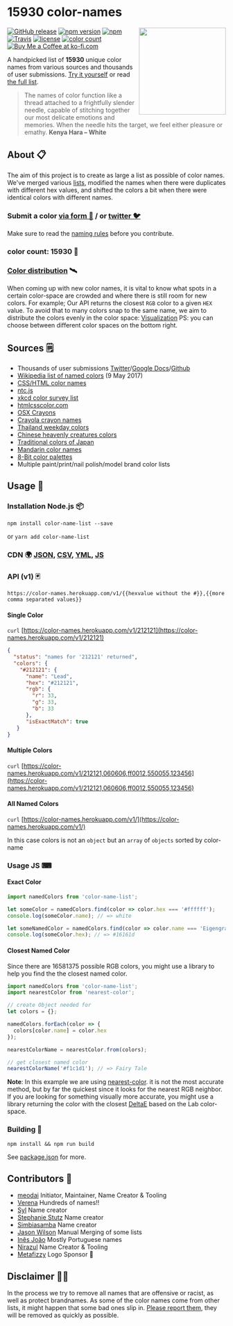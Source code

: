 # __15930__ color-names

<img align="right" height="200" width="200" src="https://meodai.github.io/color-names/logo/cockatoo-fill.svg">

[![GitHub release](https://img.shields.io/github/release/meodai/color-names.svg)](https://github.com/meodai/color-names/)
[![npm version](https://img.shields.io/npm/v/color-name-list.svg)](https://www.npmjs.com/package/color-name-list)
[![npm](https://img.shields.io/npm/dt/color-name-list.svg)](https://www.npmjs.com/package/color-name-list)
[![Travis](https://img.shields.io/travis/meodai/color-names.svg)](https://travis-ci.org/meodai/color-names)
[![license](https://img.shields.io/npm/l/color-name-list.svg?colorB=ff77b4)](https://github.com/meodai/color-names/blob/master/LICENSE)
[![color count](https://img.shields.io/badge/15930-colors-orange.svg)](https://github.com/meodai/color-names/blob/master/src/colornames.csv)
[![Buy Me a Coffee at ko-fi.com](https://img.shields.io/badge/-Buy%20us%20a%20Coffee-orange.svg?colorB=593C1F&colorA=4e798d&logo=data%3Aimage%2Fpng%3Bbase64%2CiVBORw0KGgoAAAANSUhEUgAAAA4AAAAOCAYAAAAfSC3RAAAAVUlEQVR4AWNQtnJTQcZ%2Blb2fsWF0dQzYNRHWzIBdE2EDGGCaSNYI47x69fY%2FMRimnmiNyGqwavyflo6MaawRTTP1%2FIiM4dFBQBPl8UggyRHWSHYiBwCwA90T1NTlAQAAAABJRU5ErkJggg%3D%3D%0D%0A&logoWidth=14)](https://ko-fi.com/A530429S)

A handpicked list of __15930__ unique color names from various sources and thousands of user submissions. [Try it yourself](http://codepen.io/meodai/full/mEvZRx/) or read [the full list](https://docs.google.com/spreadsheets/d/14ny2oB7g5Tof9TmKiaaDFv25XSCRt-LlBRJhIDz_3Mo/pubhtml?gid=40578722).

> The names of color function like a thread attached to a frightfully slender needle, capable of stitching together our most delicate emotions and memories. When the needle hits the target, we feel either pleasure or emathy. **Kenya Hara – White**

## About 📋

The aim of this project is to create as large a list as possible of color names. We've merged various [lists](#sources-), modified the names when there were duplicates with different hex values, and shifted the colors a bit when there were identical colors with different names.

### Submit a color [via form 🌈](https://docs.google.com/forms/d/e/1FAIpQLSfbS5D6owA4dQupJJ-6qhRzuxkjX9r2AliPMg-VR2V3NpGkQg/viewform) / or [twitter 🐦](https://codepen.io/meodai/full/ZXQzLb/)

Make sure to read the [naming rules](CONTRIBUTING.md) before you contribute.

### color count: __15930__ 🎉

### [Color distribution](https://codepen.io/meodai/full/zdgXJj/) 🛰

When coming up with new color names, it is vital to know what spots in a certain color-space are crowded and where there is still room for new colors. For example; Our API returns the closest `RGB` color to a given `HEX` value. To avoid that to many colors snap to the same name, we aim to distribute the colors evenly in the color space: [Visualization](https://codepen.io/meodai/full/zdgXJj/) PS: you can choose between different color spaces on the bottom right.

## Sources 🗒

- Thousands of user submissions [Twitter](https://codepen.io/meodai/full/ZXQzLb/)/[Google Docs](https://docs.google.com/forms/d/e/1FAIpQLSfbS5D6owA4dQupJJ-6qhRzuxkjX9r2AliPMg-VR2V3NpGkQg/viewform)/[Github](#contributors-)
- [Wikipedia list of named colors](https://en.wikipedia.org/wiki/List_of_colors:_A%E2%80%93F) (9 May 2017)
- [CSS/HTML color names](https://developer.mozilla.org/en/docs/Web/CSS/color_value)
- [ntc.js](http://chir.ag/projects/ntc/)
- [xkcd color survey list](https://blog.xkcd.com/2010/05/03/color-survey-results/)
- [htmlcsscolor.com](http://www.htmlcsscolor.com/color-names-rgb-values/A)
- [OSX Crayons](http://www.randomactsofsentience.com/2013/06/os-x-crayon-color-hex-table.html)
- [Crayola crayon names](https://en.wikipedia.org/wiki/List_of_Crayola_crayon_colors)
- [Thailand weekday colors](https://en.wikipedia.org/wiki/Colors_of_the_day_in_Thailand)
- [Chinese heavenly creatures colors](https://en.wikipedia.org/wiki/Color_in_Chinese_culture)
- [Traditional colors of Japan](https://en.wikipedia.org/wiki/Traditional_colors_of_Japan)
- [Mandarin color names](http://www.fluentu.com/blog/chinese/2016/07/25/chinese-colors/)
- [8-Bit color palettes](https://en.wikipedia.org/wiki/List_of_color_palettes)
- Multiple paint/print/nail polish/model brand color lists

## Usage 📖

### Installation Node.js 📦

```shell
npm install color-name-list --save
```

or `yarn add color-name-list`

### CDN 🌍 [JSON](https://unpkg.com/color-name-list/dist/colornames.json), [CSV](https://unpkg.com/color-name-list/dist/colornames.csv), [YML](https://unpkg.com/color-name-list/dist/colornames.yaml), [JS](https://unpkg.com/color-name-list/dist/colornames.js)

### API (v1) 🃏

```url
https://color-names.herokuapp.com/v1/{{hexvalue without the #}},{{more comma separated values}}
```
#### Single Color

`curl` [https://color-names.herokuapp.com/v1/212121](https://color-names.herokuapp.com/v1/212121)

```json
{
  "status": "names for '212121' returned",
  "colors": {
    "#212121": {
      "name": "Lead",
      "hex": "#212121",
      "rgb": {
        "r": 33,
        "g": 33,
        "b": 33
      },
      "isExactMatch": true
   }
}
```
#### Multiple Colors

`curl` [https://color-names.herokuapp.com/v1/212121,060606,ff0012,550055,123456](https://color-names.herokuapp.com/v1/212121,060606,ff0012,550055,123456)

#### All Named Colors

`curl` [https://color-names.herokuapp.com/v1/](https://color-names.herokuapp.com/v1/)

In this case colors is not an `object` but an `array` of `objects` sorted by color-name

### Usage JS ⌨

#### Exact Color

```javascript
import namedColors from 'color-name-list';

let someColor = namedColors.find(color => color.hex === '#ffffff');
console.log(someColor.name); // => white

let someNamedColor = namedColors.find(color => color.name === 'Eigengrau')
console.log(someColor.hex); // => #16161d
```

#### Closest Named Color

Since there are 16581375 possible RGB colors, you might use a library to help you
find the the closest named color.

```javascript
import namedColors from 'color-name-list';
import nearestColor from 'nearest-color';

// create Object needed for
let colors = {};

namedColors.forEach(color => {
  colors[color.name] = color.hex
});

nearestColorName = nearestColor.from(colors);

// get closest named color
nearestColorName('#f1c1d1'); // => Fairy Tale
```

**Note**: In this example we are using [nearest-color](https://github.com/dtao/nearest-color).
it is not the most accurate method, but by far the quickest since it looks for
the nearest RGB neighbor. If you are looking for something visually more accurate, you
might use a library returning the color with the closest [DeltaE](https://github.com/zschuessler/DeltaE)
based on the Lab color-space.

### Building 🔨

```shell
npm install && npm run build
```

See [package.json](package.json#L6) for more.

## Contributors 🦑

- [meodai](//github.com/meodai) Initiator, Maintainer, Name Creator & Tooling
- [Verena](//github.com/yxklyx/) Hundreds of names!!
- [Syl](https://twitter.com/Gypsy_Syl) Name creator
- [Stephanie Stutz](https://www.behance.net/stephaniestutzart) Name creator
- [Simbiasamba](https://www.instagram.com/simbisamba/) Name creator
- [Jason Wilson](//github.com/SgiobairOg) Manual Merging of some lists
- [Inês João](https://www.inesjoao.me/) Mostly Portuguese names
- [Nirazul](//github.com/Nirazul) Name Creator & Tooling
- [Metafizzy](https://metafizzy.co/) Logo Sponsor 💖

## Disclaimer 👮🏾‍

In the process we try to remove all names that are offensive or racist, as well as protect brandnames.
As some of the color names come from other lists, it might happen that some bad ones slip in. [Please report them](https://github.com/meodai/color-names/issues), they will be removed as quickly as possible.
